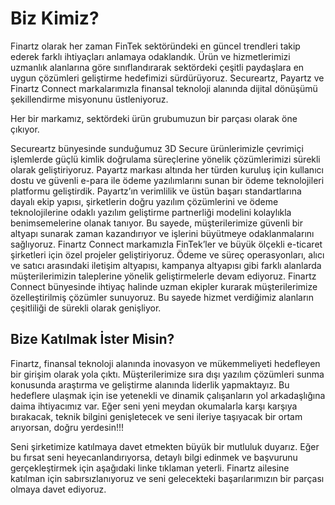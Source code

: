 # Biz Kimiz?

Finartz olarak her zaman FinTek sektöründeki en güncel trendleri takip ederek farklı ihtiyaçları anlamaya odaklandık. Ürün ve hizmetlerimizi uzmanlık alanlarına göre sınıflandırarak sektördeki çeşitli paydaşlara en uygun çözümleri geliştirme hedefimizi sürdürüyoruz. Secureartz, Payartz ve Finartz Connect markalarımızla finansal teknoloji alanında dijital dönüşümü şekillendirme misyonunu üstleniyoruz. 

Her bir markamız, sektördeki ürün grubumuzun bir parçası olarak öne çıkıyor. 

Secureartz bünyesinde sunduğumuz 3D Secure ürünlerimizle çevrimiçi işlemlerde güçlü kimlik doğrulama süreçlerine yönelik çözümlerimizi sürekli olarak geliştiriyoruz. 
Payartz markası altında her türden kuruluş için kullanıcı dostu ve güvenli e-para ile ödeme yazılımlarını sunan bir ödeme teknolojileri platformu geliştirdik. Payartz’ın verimlilik ve üstün başarı standartlarına dayalı ekip yapısı, şirketlerin doğru yazılım çözümlerini ve ödeme teknolojilerine odaklı yazılım geliştirme partnerliği modelini kolaylıkla benimsemelerine olanak tanıyor. Bu sayede, müşterilerimize güvenli bir altyapı sunarak zaman kazandırıyor ve işlerini büyütmeye odaklanmalarını sağlıyoruz. 
Finartz Connect markamızla FinTek’ler ve büyük ölçekli e-ticaret şirketleri için özel projeler geliştiriyoruz. Ödeme ve süreç operasyonları, alıcı ve satıcı arasındaki iletişim altyapısı, kampanya altyapısı gibi farklı alanlarda müşterilerimizin taleplerine yönelik geliştirmelerle devam ediyoruz. Finartz Connect bünyesinde ihtiyaç halinde
uzman ekipler kurarak müşterilerimize özelleştirilmiş çözümler sunuyoruz. Bu sayede hizmet verdiğimiz alanların çeşitliliği de sürekli olarak genişliyor.

## Bize Katılmak İster Misin?

Finartz, finansal teknoloji alanında inovasyon ve mükemmeliyeti hedefleyen bir girişim olarak yola çıktı. Müşterilerimize sıra dışı yazılım çözümleri sunma konusunda araştırma ve geliştirme alanında liderlik yapmaktayız. Bu hedeflere ulaşmak için ise yetenekli ve dinamik çalışanların yol arkadaşlığına daima ihtiyacımız var.
Eğer seni yeni meydan okumalarla karşı karşıya bırakacak, teknik bilgini genişletecek ve seni ileriye taşıyacak bir ortam arıyorsan, doğru yerdesin!!! 

Seni şirketimize katılmaya davet etmekten büyük bir mutluluk duyarız. Eğer bu fırsat seni heyecanlandırıyorsa, detaylı bilgi edinmek ve başvurunu gerçekleştirmek için aşağıdaki linke tıklaman yeterli.
Finartz ailesine katılman için sabırsızlanıyoruz ve seni gelecekteki başarılarımızın bir parçası olmaya davet ediyoruz.





